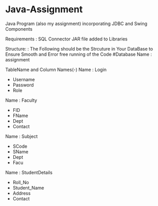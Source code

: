 # Java-Assignment
Java Program (also my assignment) incorporating JDBC and Swing Components

Requirements : SQL Connector JAR file added to Libraries 

Structure: : The Following should be the Strcuture in Your DataBase to Ensure Smooth and Error free running of the Code 
#Database Name : assignment

TableName and Column Names(-)
Name : Login
- Username
- Password
- Role

Name : Faculty
- FID
- FName
- Dept
- Contact

Name : Subject
- SCode
- SName
- Dept
- Facu

Name : StudentDetails
- Roll_No
- Student_Name
- Address
- Contact

